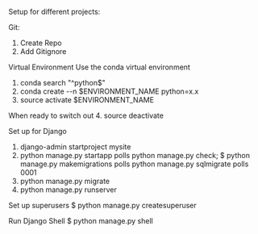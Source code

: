Setup for different projects:

Git:
1. Create Repo
2. Add Gitignore


Virtual Environment
Use the conda virtual environment
1. conda search "^python$"
2. conda create --n $ENVIRONMENT_NAME python=x.x
3. source activate $ENVIRONMENT_NAME

When ready to switch out
4. source deactivate


Set up for Django
1. django-admin startproject mysite
2. python manage.py startapp polls
python manage.py check;
$ python manage.py makemigrations polls
python manage.py sqlmigrate polls 0001
3. python manage.py migrate
4. python manage.py runserver


Set up superusers
$ python manage.py createsuperuser



Run Django Shell
$ python manage.py shell
